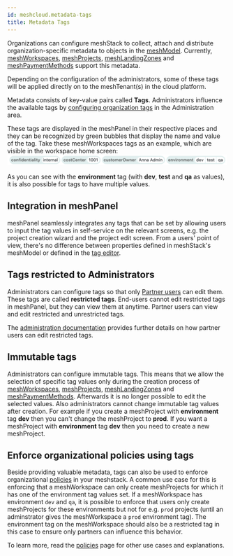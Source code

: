 ```yaml
---
id: meshcloud.metadata-tags
title: Metadata Tags
---
```


Organizations can configure meshStack to collect, attach and distribute organization-specific metadata
to objects in the [meshModel](meshcloud.index.md). Currently, [meshWorkspaces](meshcloud.workspace.md), [meshProjects](meshcloud.project.md), [meshLandingZones](meshcloud.landing-zones.md) and [meshPaymentMethods](./meshcloud.payment-methods.md) support this metadata.

Depending on the configuration of the administrators, some of these tags will be applied directly on to the meshTenant(s) in the cloud platform.

Metadata consists of key-value pairs called **Tags**. Administrators influence the available tags by [configuring organization tags](meshstack.metadata-tags.md) in the Administration area.

These tags are displayed in the meshPanel in their respective places and they can be recognized by green bubbles that display the name and value of the tag. Take these meshWorkspaces tags as an example, which are visible in the workspace home screen:
![Example Tags](assets/metadata_tags/mesh_workspace_example_tags.png)

As you can see with the **environment** tag (with **dev**, **test** and **qa** as values), it is also possible for tags to have multiple values.

## Integration in meshPanel

meshPanel seamlessly integrates any tags that can be set by allowing users to input the tag values in self-service on the relevant screens, e.g. the project creation wizard and the project edit screen. From a users' point of view, there's no difference between properties defined in meshStack's meshModel or defined in the [tag editor](meshstack.metadata-tags.md).

## Tags restricted to Administrators

Administrators can configure tags so that only [Partner users](./administration.index.md) can edit them. These tags are called **restricted tags**. End-users cannot edit restricted tags in meshPanel, but they can view them at anytime. Partner users can view and edit restricted and unrestricted tags.

The [administration documentation](./administration.index.md) provides further details on how partner users can edit restricted tags.

## Immutable tags

Administrators can configure immutable tags. This means that we allow the selection of specific tag values only during the creation process of [meshWorkspaces](meshcloud.workspace.md), [meshProjects](meshcloud.project.md), [meshLandingZones](meshcloud.landing-zones.md) and [meshPaymentMethods](./meshcloud.payment-methods.md). Afterwards it is no longer possible to edit the selected values. Also administrators cannot change immutable tag values after creation.
For example if you create a meshProject with **environment** tag **dev** then you can't change the meshProject to **prod**. If you want a meshProject with **environment** tag **dev** then you need to create a new meshProject.

## Enforce organizational policies using tags

Beside providing valuable metadata, tags can also be used to enforce organizational [policies](meshcloud.policies.md) in your meshstack. A common use case for this is enforcing that a meshWorkspace can only create meshProjects for which it has one of the environment tag values set. If a meshWorkspace has environment `dev` and `qa`, it is possible to enforce that users only create meshProjects for these environments but not for e.g. `prod` projects (until an adminstrator gives the meshWorkspace a `prod` environment tag). The environment tag on the meshWorkspace should also be a restricted tag in this case to ensure only partners can influence this behavior.

To learn more, read the [policies](./meshcloud.policies.md) page for other use cases and explanations.
